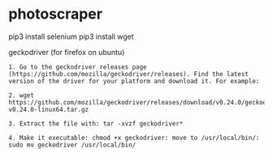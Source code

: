 # photoscraper

pip3 install selenium
pip3 install wget

geckodriver (for firefox on ubuntu)


    1. Go to the geckodriver releases page (https://github.com/mozilla/geckodriver/releases). Find the latest version of the driver for your platform and download it. For example:

    2. wget https://github.com/mozilla/geckodriver/releases/download/v0.24.0/geckodriver-v0.24.0-linux64.tar.gz

    3. Extract the file with: tar -xvzf geckodriver*

    4. Make it executable: chmod +x geckodriver: move to /usr/local/bin/: sudo mv geckodriver /usr/local/bin/
